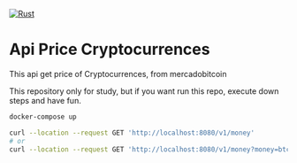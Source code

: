 [![Rust](https://github.com/dialMForMonkey/api-price-cryptocurrencies/actions/workflows/rust.yml/badge.svg?branch=main)](https://github.com/dialMForMonkey/api-price-cryptocurrencies/actions/workflows/rust.yml)
# Api Price Cryptocurrences

This api get price of Cryptocurrences, from mercadobitcoin

This repository only for study, but if you want run this repo, execute down steps and have fun.

``` sh
docker-compose up 

curl --location --request GET 'http://localhost:8080/v1/money'
# or 
curl --location --request GET 'http://localhost:8080/v1/money?money=btc'

```
